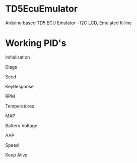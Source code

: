 # TD5EcuEmulator
Arduino based TD5 ECU Emulator - I2C LCD, Emulated K-line

# Working PID's

Initialisation

Diags

Seed

KeyResponse

RPM

Temperatures

MAP

Battery Voltage

AAP

Speed

Keep Alive

